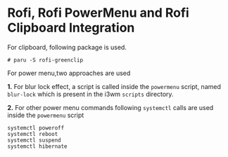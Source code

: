 # Rofi, Rofi PowerMenu and Rofi Clipboard Integration

For clipboard, following package is used.

`# paru -S rofi-greenclip`

For power menu,two approaches are used

**1.** For blur lock effect, a script is called inside the `powermenu` script, named `blur-lock` which is present in the i3wm `scripts` directory.

**2.** For other power menu commands following `systemctl` calls are used inside the `powermenu` script

```
systemctl poweroff
systemctl reboot
systemctl suspend
systemctl hibernate
```
